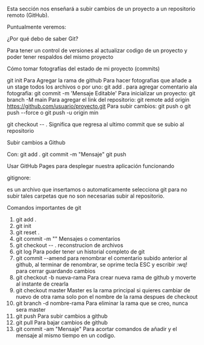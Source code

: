Esta sección nos enseñará a subir cambios de un proyecto a un repositorio remoto (GitHub).

Puntualmente veremos:

¿Por qué debo de saber Git?

Para tener un control de versiones al actualizar codigo de un proyecto y poder tener respaldos del mismo proyecto

Cómo tomar fotografías del estado de mi proyecto (commits)

git init
Para Agregar la rama de github
Para hacer fotografias que añade a un stage todos los archivos o por uno: 
git add .
para agregar comentario ala fotografia:
git commit -m 'Mensaje Editable'
Para inicializar un proyecto:
git branch -M main
Para agregar el link del repositorio:
git remote add origin https://github.com/usuario/proyecto.git
Para subir cambios:
git push o git push --force o git push -u origin min

git checkout -- .  Significa que regresa al ultimo commit que se subio al repositorio

Subir cambios a Github

Con:
git add .
git commit -m "Mensaje"
git push

Usar GitHub Pages para desplegar nuestra aplicación funcionando



gitignore:

es un archivo que insertamos o automaticamente selecciona git para no subir tales carpetas que no son necesarias subir al repositorio.


Comandos importantes de git
1. git add .
2. git init
3. git reset .
4. git commit -m ""    Mensajes o comentarios
5. git checkout -- .   reconstrucion de archivos
6. git log             Para poder tener un historial completo de git
7. git commit --amend  para renombrar el comentario subido anterior al github, al terminar de renombrar, se oprime tecla ESC y escribir :wq! para cerrar guardando cambios
8. git checkout -b nueva-rama Para crear nueva rama de github y moverte al instante de crearla
9. git checkout master Master es la rama principal si quieres cambiar de nuevo de otra rama solo pon el nombre de la rama despues de checkout
10. git branch -d nombre-rama Para eliminar la rama que se creo, nunca sera master
11. git push            Para subir cambios a github
12. git pull            Para bajar cambios de github
13. git commit -am "Mensaje"    Para acortar comandos de añadir y el mensaje al mismo tiempo en un codigo.